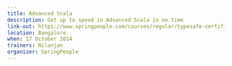 ```yaml
---
title: Advanced Scala
description: Get up to speed in Advanced Scala in no time
link-out: https://www.springpeople.com/courses/regular/typesafe-certified-advanced-scala-workshop-training-course.php
location: Bangalore
when: 17 October 2014
trainers: Nilanjan
organizer: SpringPeople
---
```

